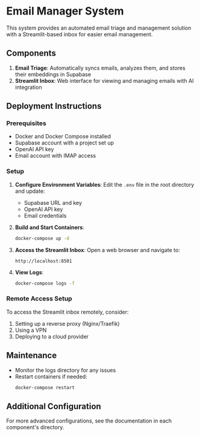 # Email Manager System

This system provides an automated email triage and management solution with a Streamlit-based inbox for easier email management.

## Components

1. **Email Triage**: Automatically syncs emails, analyzes them, and stores their embeddings in Supabase
2. **Streamlit Inbox**: Web interface for viewing and managing emails with AI integration

## Deployment Instructions

### Prerequisites

- Docker and Docker Compose installed
- Supabase account with a project set up
- OpenAI API key
- Email account with IMAP access

### Setup

1. **Configure Environment Variables**:
   Edit the `.env` file in the root directory and update:
   - Supabase URL and key
   - OpenAI API key
   - Email credentials

2. **Build and Start Containers**:
   ```bash
   docker-compose up -d
   ```

3. **Access the Streamlit Inbox**:
   Open a web browser and navigate to:
   ```
   http://localhost:8501
   ```

4. **View Logs**:
   ```bash
   docker-compose logs -f
   ```

### Remote Access Setup

To access the Streamlit inbox remotely, consider:

1. Setting up a reverse proxy (Nginx/Traefik)
2. Using a VPN
3. Deploying to a cloud provider

## Maintenance

- Monitor the logs directory for any issues
- Restart containers if needed:
  ```bash
  docker-compose restart
  ```

## Additional Configuration

For more advanced configurations, see the documentation in each component's directory.
